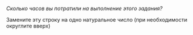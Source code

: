 *Сколько часов вы потратили на выполнение этого задания?*

Замените эту строку на одно натуральное число (при необходимости округлите вверх)

<!-- Если вы хотите дописать в описание что-то ещё, напишите это ниже -->
